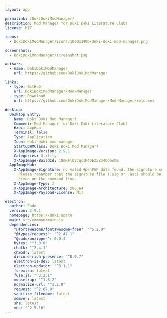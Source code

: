 ```yaml
---
layout: app

permalink: /DokiDokiModManager/
description: Mod Manager for Doki Doki Literature Club!
license: MIT

icons:
  - DokiDokiModManager/icons/1000x1000/doki-doki-mod-manager.png

screenshots:
  - DokiDokiModManager/screenshot.png

authors:
  - name: DokiDokiModManager
    url: https://github.com/DokiDokiModManager

links:
  - type: GitHub
    url: DokiDokiModManager/Mod-Manager
  - type: Download
    url: https://github.com/DokiDokiModManager/Mod-Manager/releases

desktop:
  Desktop Entry:
    Name: Doki Doki Mod Manager!
    Comment: Mod Manager for Doki Doki Literature Club!
    Exec: AppRun
    Terminal: false
    Type: Application
    Icon: doki-doki-mod-manager
    StartupWMClass: Doki Doki Mod Manager!
    X-AppImage-Version: 2.9.1
    Categories: Utility
    X-AppImage-BuildId: 18mRFlQVJqckH4QE25Z34Obhs0m
  AppImageHub:
    X-AppImage-Signature: no valid OpenPGP data found. the signature could not be verified.
      Please remember that the signature file (.sig or .asc) should be the first file
      given on the command line.
    X-AppImage-Type: 2
    X-AppImage-Architecture: x86_64
    X-AppImage-Payload-License: MIT

electron:
  author: Zudo
  version: 2.9.1
  homepage: https://doki.space
  main: src/common/main.js
  dependencies:
    "@fortawesome/fontawesome-free": "^5.2.0"
    "@types/request": "^2.47.1"
    "@zudo/unzipper": 0.0.4
    bytes: "^3.0.0"
    chalk: "^2.4.1"
    chmodr: latest
    discord-rich-presence: "^0.0.7"
    electron-is-dev: latest
    electron-updater: "^3.1.1"
    fs-extra: latest
    fuse.js: "^3.2.1"
    mousetrap: "^1.6.2"
    normalize-url: "^3.2.0"
    request: "^2.87.0"
    sanitize-filename: latest
    semver: latest
    sha: latest
    vue: "^2.5.16"
---
```

